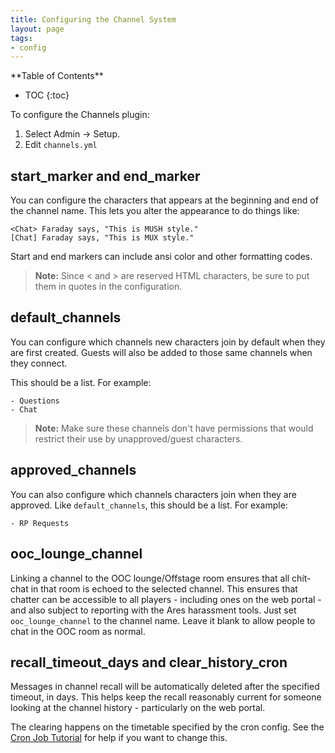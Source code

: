 ```yaml
---
title: Configuring the Channel System
layout: page
tags:
- config
---
```


<div id="inline_toc" markdown="1">
**Table of Contents**

* TOC
{:toc}
</div>

To configure the Channels plugin:

1. Select Admin -> Setup.
2. Edit `channels.yml`

## start_marker and end_marker

You can configure the characters that appears at the beginning and end of the channel name.  This lets you alter the appearance to do things like:

    <Chat> Faraday says, "This is MUSH style."
    [Chat] Faraday says, "This is MUX style."

Start and end markers can include ansi color and other formatting codes.

> <i class="fa fa-exclamation-triangle"></i> **Note:**  Since < and > are reserved HTML characters, be sure to put them in quotes in the configuration.

## default_channels

You can configure which channels new characters join by default when they are first created.  Guests will also be added to those same channels when they connect.

This should be a list.  For example:

    - Questions
    - Chat

> <i class="fa fa-exclamation-triangle"></i> **Note:**  Make sure these channels don't have permissions that would restrict their use by unapproved/guest characters.

## approved_channels

You can also configure which channels characters join when they are approved.  Like `default_channels`, this should be a list.  For example:

    - RP Requests

## ooc_lounge_channel

Linking a channel to the OOC lounge/Offstage room ensures that all chit-chat in that room is echoed to the selected channel.  This ensures that chatter can be accessible to all players - including ones on the web portal - and also subject to reporting with the Ares harassment tools. Just set `ooc_lounge_channel` to the channel name.  Leave it blank to allow people to chat in the OOC room as normal.

## recall_timeout_days and clear_history_cron

Messages in channel recall will be automatically deleted after the specified timeout, in days.  This helps keep the recall reasonably current for someone looking at the channel history - particularly on the web portal.

The clearing happens on the timetable specified by the cron config.  See the [Cron Job Tutorial](http://www.aresmush.com/tutorials/code/cron) for help if you want to change this.